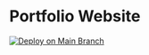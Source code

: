 # Portfolio Website

[![Deploy on Main Branch](https://github.com/NikolaiMadlener/portfolio/actions/workflows/main.yml/badge.svg)](https://github.com/NikolaiMadlener/portfolio/actions/workflows/main.yml)
